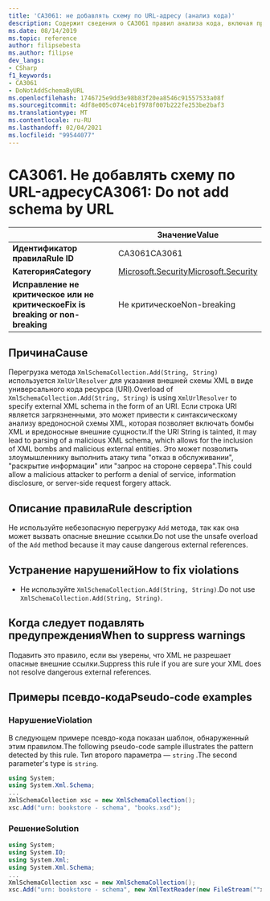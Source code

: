 ```yaml
---
title: 'CA3061: не добавлять схему по URL-адресу (анализ кода)'
description: Содержит сведения о CA3061 правил анализа кода, включая причины, способы устранения нарушений и время их подавления.
ms.date: 08/14/2019
ms.topic: reference
author: filipsebesta
ms.author: filipse
dev_langs:
- CSharp
f1_keywords:
- CA3061
- DoNotAddSchemaByURL
ms.openlocfilehash: 1746725e9dd3e98b83f20ea8546c91557533a08f
ms.sourcegitcommit: 4df8e005c074ceb1f978f007b222fe253be2baf3
ms.translationtype: MT
ms.contentlocale: ru-RU
ms.lasthandoff: 02/04/2021
ms.locfileid: "99544077"
---
```

# <a name="ca3061-do-not-add-schema-by-url"></a><span data-ttu-id="5e1cc-103">CA3061. Не добавлять схему по URL-адресу</span><span class="sxs-lookup"><span data-stu-id="5e1cc-103">CA3061: Do not add schema by URL</span></span>

| | <span data-ttu-id="5e1cc-104">Значение</span><span class="sxs-lookup"><span data-stu-id="5e1cc-104">Value</span></span> |
|-|-|
| <span data-ttu-id="5e1cc-105">**Идентификатор правила**</span><span class="sxs-lookup"><span data-stu-id="5e1cc-105">**Rule ID**</span></span> |<span data-ttu-id="5e1cc-106">CA3061</span><span class="sxs-lookup"><span data-stu-id="5e1cc-106">CA3061</span></span>|
| <span data-ttu-id="5e1cc-107">**Категория**</span><span class="sxs-lookup"><span data-stu-id="5e1cc-107">**Category**</span></span> |[<span data-ttu-id="5e1cc-108">Microsoft.Security</span><span class="sxs-lookup"><span data-stu-id="5e1cc-108">Microsoft.Security</span></span>](security-warnings.md)|
| <span data-ttu-id="5e1cc-109">**Исправление не критическое или не критическое**</span><span class="sxs-lookup"><span data-stu-id="5e1cc-109">**Fix is breaking or non-breaking**</span></span> |<span data-ttu-id="5e1cc-110">Не критическое</span><span class="sxs-lookup"><span data-stu-id="5e1cc-110">Non-breaking</span></span>|

## <a name="cause"></a><span data-ttu-id="5e1cc-111">Причина</span><span class="sxs-lookup"><span data-stu-id="5e1cc-111">Cause</span></span>

<span data-ttu-id="5e1cc-112">Перегрузка метода `XmlSchemaCollection.Add(String, String)` используется `XmlUrlResolver` для указания внешней схемы XML в виде универсального кода ресурса (URI).</span><span class="sxs-lookup"><span data-stu-id="5e1cc-112">Overload of `XmlSchemaCollection.Add(String, String)` is using `XmlUrlResolver` to specify external XML schema in the form of an URI.</span></span> <span data-ttu-id="5e1cc-113">Если строка URI является загрязненными, это может привести к синтаксическому анализу вредоносной схемы XML, которая позволяет включать бомбы XML и вредоносные внешние сущности.</span><span class="sxs-lookup"><span data-stu-id="5e1cc-113">If the URI String is tainted, it may lead to parsing of a malicious XML schema, which allows for the inclusion of XML bombs and malicious external entities.</span></span> <span data-ttu-id="5e1cc-114">Это может позволить злоумышленнику выполнить атаку типа "отказ в обслуживании", "раскрытие информации" или "запрос на стороне сервера".</span><span class="sxs-lookup"><span data-stu-id="5e1cc-114">This could allow a malicious attacker to perform a denial of service, information disclosure, or server-side request forgery attack.</span></span>

## <a name="rule-description"></a><span data-ttu-id="5e1cc-115">Описание правила</span><span class="sxs-lookup"><span data-stu-id="5e1cc-115">Rule description</span></span>

<span data-ttu-id="5e1cc-116">Не используйте небезопасную перегрузку `Add` метода, так как она может вызвать опасные внешние ссылки.</span><span class="sxs-lookup"><span data-stu-id="5e1cc-116">Do not use the unsafe overload of the `Add` method because it may cause dangerous external references.</span></span>

## <a name="how-to-fix-violations"></a><span data-ttu-id="5e1cc-117">Устранение нарушений</span><span class="sxs-lookup"><span data-stu-id="5e1cc-117">How to fix violations</span></span>

- <span data-ttu-id="5e1cc-118">Не используйте `XmlSchemaCollection.Add(String, String)`.</span><span class="sxs-lookup"><span data-stu-id="5e1cc-118">Do not use `XmlSchemaCollection.Add(String, String)`.</span></span>

## <a name="when-to-suppress-warnings"></a><span data-ttu-id="5e1cc-119">Когда следует подавлять предупреждения</span><span class="sxs-lookup"><span data-stu-id="5e1cc-119">When to suppress warnings</span></span>

<span data-ttu-id="5e1cc-120">Подавить это правило, если вы уверены, что XML не разрешает опасные внешние ссылки.</span><span class="sxs-lookup"><span data-stu-id="5e1cc-120">Suppress this rule if you are sure your XML does not resolve dangerous external references.</span></span>

## <a name="pseudo-code-examples"></a><span data-ttu-id="5e1cc-121">Примеры псевдо-кода</span><span class="sxs-lookup"><span data-stu-id="5e1cc-121">Pseudo-code examples</span></span>

### <a name="violation"></a><span data-ttu-id="5e1cc-122">Нарушение</span><span class="sxs-lookup"><span data-stu-id="5e1cc-122">Violation</span></span>

<span data-ttu-id="5e1cc-123">В следующем примере псевдо-кода показан шаблон, обнаруженный этим правилом.</span><span class="sxs-lookup"><span data-stu-id="5e1cc-123">The following pseudo-code sample illustrates the pattern detected by this rule.</span></span>
<span data-ttu-id="5e1cc-124">Тип второго параметра — `string` .</span><span class="sxs-lookup"><span data-stu-id="5e1cc-124">The second parameter's type is `string`.</span></span>

```csharp
using System;
using System.Xml.Schema;
...
XmlSchemaCollection xsc = new XmlSchemaCollection();
xsc.Add("urn: bookstore - schema", "books.xsd");
```

### <a name="solution"></a><span data-ttu-id="5e1cc-125">Решение</span><span class="sxs-lookup"><span data-stu-id="5e1cc-125">Solution</span></span>

```csharp
using System;
using System.IO;
using System.Xml;
using System.Xml.Schema;
...
XmlSchemaCollection xsc = new XmlSchemaCollection();
xsc.Add("urn: bookstore - schema", new XmlTextReader(new FileStream(""xmlFilename"", FileMode.Open)));
```
